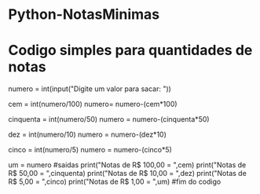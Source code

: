 # Python-NotasMinimas
# Codigo simples para quantidades de notas 
numero = int(input("Digite um valor para sacar: "))

cem = int(numero/100)
numero= numero-(cem*100)

cinquenta = int(numero/50)
numero = numero-(cinquenta*50)

dez = int(numero/10)
numero = numero-(dez*10)

cinco = int(numero/5)
numero = numero-(cinco*5)

um = numero
#saidas
print("Notas de R$ 100,00 = ",cem)
print("Notas de R$  50,00 = ",cinquenta)
print("Notas de R$  10,00 = ",dez)
print("Notas de R$   5,00 = ",cinco)
print("Notas de R$   1,00 = ",um)
#fim do codigo
